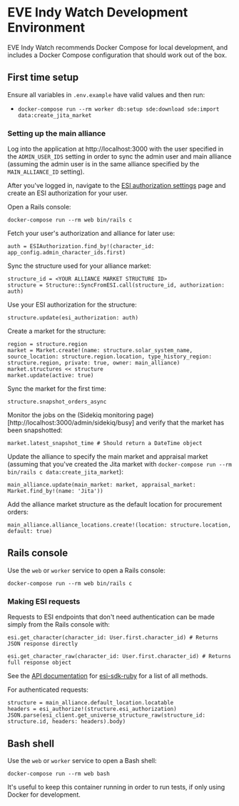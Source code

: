 # EVE Indy Watch Development Environment

EVE Indy Watch recommends Docker Compose for local development, and includes a Docker Compose configuration that should work out of the box.

## First time setup

Ensure all variables in `.env.example` have valid values and then run:

* `docker-compose run --rm worker db:setup sde:download sde:import data:create_jita_market`

### Setting up the main alliance

Log into the application at http://localhost:3000 with the user specified in the `ADMIN_USER_IDS` setting in order to sync the admin user and main alliance (assuming the admin user is in the same alliance specified by the `MAIN_ALLIANCE_ID` setting).

After you've logged in, navigate to the [ESI authorization settings](http://localhost:3000/settings/authorizations) page and create an ESI authorization for your user.

Open a Rails console:

```
docker-compose run --rm web bin/rails c
```

Fetch your user's authorization and alliance for later use:

```
auth = ESIAuthorization.find_by!(character_id: app_config.admin_character_ids.first)
```

Sync the structure used for your alliance market:

```
structure_id = <YOUR ALLIANCE MARKET STRUCTURE ID>
structure = Structure::SyncFromESI.call(structure_id, authorization: auth)
```

Use your ESI authorization for the structure:

```
structure.update(esi_authorization: auth)
```

Create a market for the structure:

```
region = structure.region
market = Market.create!(name: structure.solar_system_name, source_location: structure.region.location, type_history_region: structure.region, private: true, owner: main_alliance)
market.structures << structure
market.update(active: true)
```

Sync the market for the first time:

```
structure.snapshot_orders_async
```

Monitor the jobs on the (Sidekiq monitoring page)[http://localhost:3000/admin/sidekiq/busy] and verify that the market has been snapshotted:

```
market.latest_snapshot_time # Should return a DateTime object
```

Update the alliance to specify the main market and appraisal market (assuming that you've created the Jita market with `docker-compose run --rm bin/rails c data:create_jita_market`):

```
main_alliance.update(main_market: market, appraisal_market: Market.find_by!(name: 'Jita'))
```

Add the alliance market structure as the default location for procurement orders:

```
main_alliance.alliance_locations.create!(location: structure.location, default: true)
```

## Rails console

Use the `web` or `worker` service to open a Rails console:

```
docker-compose run --rm web bin/rails c
```

### Making ESI requests

Requests to ESI endpoints that don't need authentication can be made simply from the Rails console with:

```
esi.get_character(character_id: User.first.character_id) # Returns JSON response directly

esi.get_character_raw(character_id: User.first.character_id) # Returns full response object
```

See the [API documentation](https://bokoboshahni.github.io/esi-sdk-ruby/ESI/Client.html) for [esi-sdk-ruby](https://github.com/bokoboshahni/esi-sdk-ruby) for a list of all methods.

For authenticated requests:

```
structure = main_alliance.default_location.locatable
headers = esi_authorize!(structure.esi_authorization)
JSON.parse(esi_client.get_universe_structure_raw(structure_id: structure.id, headers: headers).body)
```

## Bash shell

Use the `web` or `worker` service to open a Bash shell:

```
docker-compose run --rm web bash
```

It's useful to keep this container running in order to run tests, if only using Docker for development.
